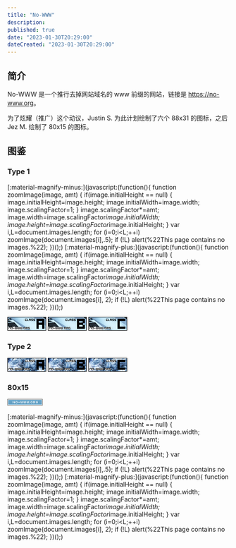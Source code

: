 ```yaml
---
title: "No-WWW"
description:
published: true
date: "2023-01-30T20:29:00"
dateCreated: "2023-01-30T20:29:00"
---
```


## 简介

No-WWW 是一个推行去掉网站域名的 www 前缀的网站，链接是 <https://no-www.org>。

为了炫耀（推广）这个动议，Justin S. 为此计划绘制了六个 88x31 的图标，之后 Jez M. 绘制了 80x15 的图标。

## 图鉴

### Type 1

[:material-magnify-minus:](javascript:(function(){ function zoomImage(image, amt) { if(image.initialHeight == null) { image.initialHeight=image.height; image.initialWidth=image.width; image.scalingFactor=1; } image.scalingFactor*=amt; image.width=image.scalingFactor*image.initialWidth; image.height=image.scalingFactor*image.initialHeight; } var i,L=document.images.length; for (i=0;i<L;++i) zoomImage(document.images[i],.5); if (!L) alert(%22This page contains no images.%22); })();)
[:material-magnify-plus:](javascript:(function(){ function zoomImage(image, amt) { if(image.initialHeight == null) { image.initialHeight=image.height; image.initialWidth=image.width; image.scalingFactor=1; } image.scalingFactor*=amt; image.width=image.scalingFactor*image.initialWidth; image.height=image.scalingFactor*image.initialHeight; } var i,L=document.images.length; for (i=0;i<L;++i) zoomImage(document.images[i], 2); if (!L) alert(%22This page contains no images.%22); })();)

![Type 1 class-a](/src/status/no-www/Type_1_class-a.png)
![Type 1 class-b](/src/status/no-www/Type_1_class-b.png)
![Type 1 class-c](/src/status/no-www/Type_1_class-c.png)

### Type 2

![Type 2 class-a](/src/status/no-www/Type_2_class-a.png)
![Type 2 class-b](/src/status/no-www/Type_2_class-b.png)
![Type 2 class-c](/src/status/no-www/Type_2_class-c.png)

### 80x15

![blog-button](/src/status/no-www/blog-button.gif)

[:material-magnify-minus:](javascript:(function(){ function zoomImage(image, amt) { if(image.initialHeight == null) { image.initialHeight=image.height; image.initialWidth=image.width; image.scalingFactor=1; } image.scalingFactor*=amt; image.width=image.scalingFactor*image.initialWidth; image.height=image.scalingFactor*image.initialHeight; } var i,L=document.images.length; for (i=0;i<L;++i) zoomImage(document.images[i],.5); if (!L) alert(%22This page contains no images.%22); })();)
[:material-magnify-plus:](javascript:(function(){ function zoomImage(image, amt) { if(image.initialHeight == null) { image.initialHeight=image.height; image.initialWidth=image.width; image.scalingFactor=1; } image.scalingFactor*=amt; image.width=image.scalingFactor*image.initialWidth; image.height=image.scalingFactor*image.initialHeight; } var i,L=document.images.length; for (i=0;i<L;++i) zoomImage(document.images[i], 2); if (!L) alert(%22This page contains no images.%22); })();)
